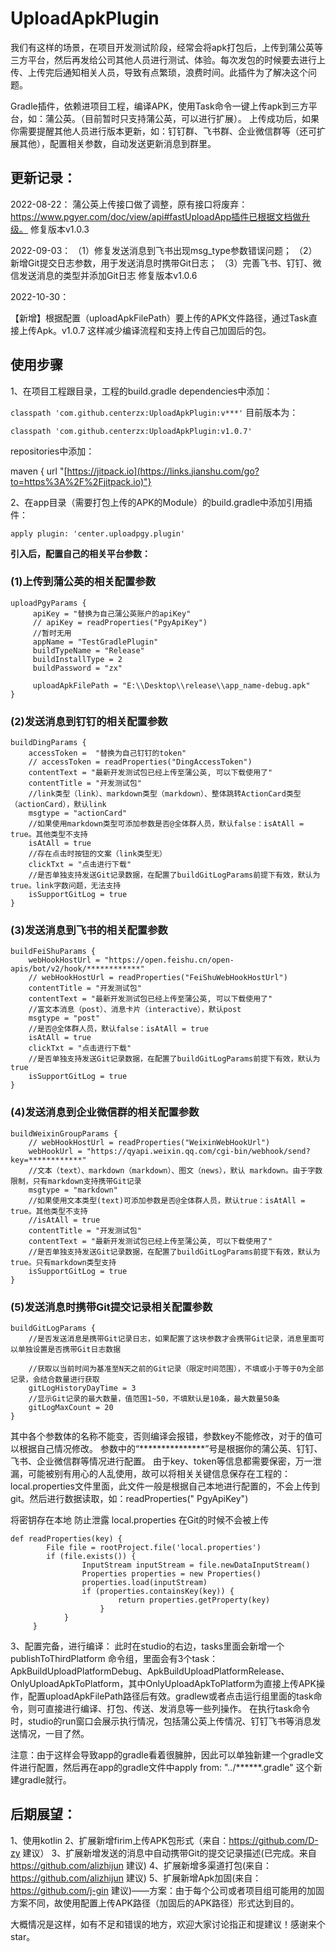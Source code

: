 # UploadApkPlugin

我们有这样的场景，在项目开发测试阶段，经常会将apk打包后，上传到蒲公英等三方平台，然后再发给公司其他人员进行测试、体验。每次发包的时候要去进行上传、上传完后通知相关人员，导致有点繁琐，浪费时间。此插件为了解决这个问题。

Gradle插件，依赖进项目工程，编译APK，使用Task命令一键上传apk到三方平台，如：蒲公英。（目前暂时只支持蒲公英，可以进行扩展）。
上传成功后，如果你需要提醒其他人员进行版本更新，如：钉钉群、飞书群、企业微信群等（还可扩展其他），配置相关参数，自动发送更新消息到群里。

## 更新记录：

2022-08-22：
蒲公英上传接口做了调整，原有接口将废弃：https://www.pgyer.com/doc/view/api#fastUploadApp插件已根据文档做升级。
修复版本v1.0.3

2022-09-03：
（1）修复发送消息到飞书出现msg_type参数错误问题；
（2）新增Git提交日志参数，用于发送消息时携带Git日志；
（3）完善飞书、钉钉、微信发送消息的类型并添加Git日志
修复版本v1.0.6

2022-10-30：

【新增】根据配置（uploadApkFilePath）要上传的APK文件路径，通过Task直接上传Apk。v1.0.7
这样减少编译流程和支持上传自己加固后的包。

## 使用步骤

1、在项目工程跟目录，工程的build.gradle dependencies中添加：

`classpath 'com.github.centerzx:UploadApkPlugin:v***'`
目前版本为：

`classpath 'com.github.centerzx:UploadApkPlugin:v1.0.7'`

repositories中添加：

maven { url "[https://jitpack.io](https://links.jianshu.com/go?to=https%3A%2F%2Fjitpack.io)"}

2、在app目录（需要打包上传的APK的Module）的build.gradle中添加引用插件：

`apply plugin: 'center.uploadpgy.plugin'`

**引入后，配置自己的相关平台参数：**

### (1)上传到蒲公英的相关配置参数

```
uploadPgyParams {
     apiKey = "替换为自己蒲公英账户的apiKey"
     // apiKey = readProperties("PgyApiKey")
     //暂时无用
     appName = "TestGradlePlugin" 
     buildTypeName = "Release"
     buildInstallType = 2 
     buildPassword = "zx"

     uploadApkFilePath = "E:\\Desktop\\release\\app_name-debug.apk"
}
```

### (2)发送消息到钉钉的相关配置参数

```
buildDingParams {
    accessToken =  "替换为自己钉钉的token"
    // accessToken = readProperties("DingAccessToken")
    contentText = "最新开发测试包已经上传至蒲公英, 可以下载使用了"
    contentTitle = "开发测试包"
    //link类型（link）、markdown类型（markdown）、整体跳转ActionCard类型（actionCard），默认link
    msgtype = "actionCard"
    //如果使用markdown类型可添加参数是否@全体群人员，默认false：isAtAll = true。其他类型不支持
    isAtAll = true
    //存在点击时按钮的文案（link类型无）
    clickTxt = "点击进行下载"
    //是否单独支持发送Git记录数据，在配置了buildGitLogParams前提下有效，默认为true。link字数问题，无法支持
    isSupportGitLog = true
}
```

### (3)发送消息到飞书的相关配置参数

```
buildFeiShuParams {
    webHookHostUrl = "https://open.feishu.cn/open-apis/bot/v2/hook/************"
    // webHookHostUrl = readProperties("FeiShuWebHookHostUrl")
    contentTitle = "开发测试包"
    contentText = "最新开发测试包已经上传至蒲公英, 可以下载使用了"
    //富文本消息（post）、消息卡片（interactive），默认post
    msgtype = "post"
    //是否@全体群人员，默认false：isAtAll = true
    isAtAll = true
    clickTxt = "点击进行下载"
    //是否单独支持发送Git记录数据，在配置了buildGitLogParams前提下有效，默认为true
    isSupportGitLog = true
}
```

### (4)发送消息到企业微信群的相关配置参数

```
buildWeixinGroupParams {
    // webHookHostUrl = readProperties("WeixinWebHookUrl")
    webHookUrl = "https://qyapi.weixin.qq.com/cgi-bin/webhook/send?key=************"
    //文本（text）、markdown（markdown）、图文（news），默认 markdown。由于字数限制，只有markdown支持携带Git记录
    msgtype = "markdown"
    //如果使用文本类型(text)可添加参数是否@全体群人员，默认true：isAtAll = true。其他类型不支持
    //isAtAll = true
    contentTitle = "开发测试包"
    contentText = "最新开发测试包已经上传至蒲公英, 可以下载使用了"
    //是否单独支持发送Git记录数据，在配置了buildGitLogParams前提下有效，默认为true。只有markdown类型支持
    isSupportGitLog = true
}
```

### (5)发送消息时携带Git提交记录相关配置参数

```
buildGitLogParams {
    //是否发送消息是携带Git记录日志，如果配置了这块参数才会携带Git记录，消息里面可以单独设置是否携带Git日志数据

    //获取以当前时间为基准至N天之前的Git记录（限定时间范围），不填或小于等于0为全部记录，会结合数量进行获取
    gitLogHistoryDayTime = 3
    //显示Git记录的最大数量，值范围1~50，不填默认是10条，最大数量50条
    gitLogMaxCount = 20
}
```

其中各个参数体的名称不能变，否则编译会报错，参数key不能修改，对于的值可以根据自己情况修改。
参数中的“***************”号是根据你的蒲公英、钉钉、飞书、企业微信群等情况进行配置。
由于key、token等信息都需要保密，万一泄漏，可能被别有用心的人乱使用，故可以将相关关键信息保存在工程的：local.properties文件里面，此文件一般是根据自己本地进行配置的，不会上传到git。然后进行数据读取，如：readProperties("
PgyApiKey")

将密钥存在本地 防止泄露 local.properties 在Git的时候不会被上传

```
def readProperties(key) {
        File file = rootProject.file('local.properties')
        if (file.exists()) {
                InputStream inputStream = file.newDataInputStream()
                Properties properties = new Properties()
                properties.load(inputStream)
                if (properties.containsKey(key)) {
                        return properties.getProperty(key)
                    }
            }
     }
```

3、配置完备，进行编译： 此时在studio的右边，tasks里面会新增一个publishToThirdPlatform
命令组，里面会有3个task：ApkBuildUploadPlatformDebug、ApkBuildUploadPlatformRelease、OnlyUploadApkToPlatform，其中OnlyUploadApkToPlatform为直接上传APK操作，配置uploadApkFilePath路径后有效。gradlew或者点击运行组里面的task命令，则可直接进行编译、打包、传送、发消息等一些列操作。
在执行task命令时，studio的run窗口会展示执行情况，包括蒲公英上传情况、钉钉飞书等消息发送情况，一目了然。

注意：由于这样会导致app的gradle看着很臃肿，因此可以单独新建一个gradle文件进行配置，然后再在app的gradle文件中apply from: "../******.gradle"
这个新建gradle就行。

## 后期展望：

1、使用kotlin
2、扩展新增firim上传APK包形式（来自：https://github.com/D-zy 建议）
3、扩展新增发送的消息中自动携带Git的提交记录描述(已完成。来自 https://github.com/alizhijun 建议)
4、扩展新增多渠道打包(来自：https://github.com/alizhijun 建议)
5、扩展新增Apk加固(来自：https://github.com/j-gin 建议)——方案：由于每个公司或者项目组可能用的加固方案不同，故使用配置上传APK路径（加固后的APK路径）形式达到目的。

大概情况是这样，如有不足和错误的地方，欢迎大家讨论指正和提建议！感谢来个star。
